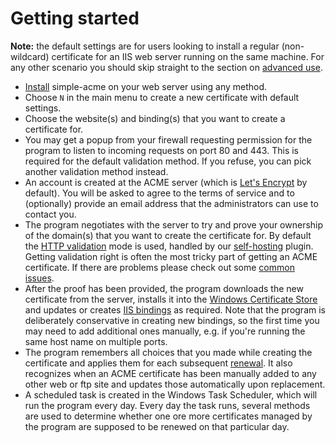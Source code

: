 ---
---
# Getting started
**Note:** the default settings are for users looking to install a regular (non-wildcard) certificate for an IIS web server running on the same machine. For any other scenario you should skip straight to the section on [advanced use](/manual/advanced-use/).

- [Install](/manual/installation) simple-acme on your web server using any method.
- Choose `N` in the main menu to create a new certificate with default settings.
- Choose the website(s) and binding(s) that you want to create a certificate for.
- You may get a popup from your firewall requesting permission for the program to listen to incoming requests on port 80 and 443. This is required for the default validation method. If you refuse, you can pick another validation method instead.
- An account is created at the ACME server (which is [Let's Encrypt](https://letsencrypt.org/) by default). You will be asked to agree to the terms of service and to (optionally) provide an email address that the administrators can use to contact you.
- The program negotiates with the server to try and prove your ownership of the domain(s) that you want to create the certificate for. By default the [HTTP validation](/reference/plugins/validation/http/) mode is used, handled by our [self-hosting](/reference/plugins/validation/http/selfhosting) plugin. Getting validation right is often the most tricky part of getting an ACME certificate. If there are problems please check out some [common issues](/manual/validation-problems).
- After the proof has been provided, the program downloads the new certificate from the server, installs it into the [Windows Certificate Store](/reference/plugins/store/certificatestore) and updates or creates [IIS bindings](/reference/plugins/installation/iis) as required. Note that the program is deliberately conservative in creating new bindings, so the first time you may need to add additional ones manually, e.g. if you're running the same host name on multiple ports.
- The program remembers all choices that you made while creating the certificate and applies them for each subsequent [renewal](/manual/automatic-renewal). It also recognizes when an ACME certificate has been manually added to any other web or ftp site and updates those automatically upon replacement.
- A scheduled task is created in the Windows Task Scheduler, which will run the program every day. Every day the task runs, several methods are used to determine whether one ore more certificates managed by the program are supposed to be renewed on that particular day.